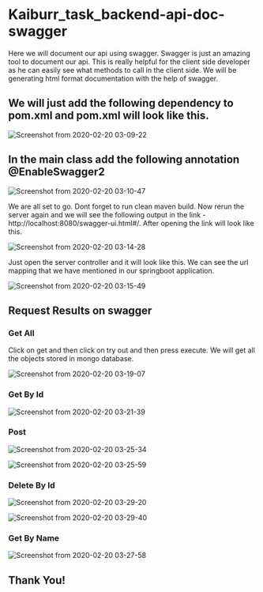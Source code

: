 ﻿# Kaiburr_task_backend-api-doc-swagger

Here we will document our api using swagger. Swagger is just an amazing tool to document our api. This is really helpful for the client side developer as he can easily see what methods to call in the client side. We will be generating html format documentation with the help of swagger.

## We will just add the following dependency to pom.xml and pom.xml will look like this.

![Screenshot from 2020-02-20 03-09-22](https://user-images.githubusercontent.com/31029148/74879086-70bb3580-538e-11ea-8df3-81afc5a92eb1.png)

## In the main class add the following annotation @EnableSwagger2

![Screenshot from 2020-02-20 03-10-47](https://user-images.githubusercontent.com/31029148/74879185-9f391080-538e-11ea-8c3d-aa1591a12cd4.png)


We are all set to go. Dont forget to run clean maven build. Now rerun the server again and we will see the following output in the link - http://localhost:8080/swagger-ui.html#/. After opening the link will look like this.

![Screenshot from 2020-02-20 03-14-28](https://user-images.githubusercontent.com/31029148/74879437-24242a00-538f-11ea-8098-5ca2531e4303.png)

Just open the server controller and it will look like this. We can see the url mapping that we have mentioned in our springboot application.

![Screenshot from 2020-02-20 03-15-49](https://user-images.githubusercontent.com/31029148/74879612-7feeb300-538f-11ea-8448-10540c35396b.png)


## Request Results on swagger

### Get All
  Click on get and then click on try out and then press execute. We will get all the objects stored in mongo database.
  
  ![Screenshot from 2020-02-20 03-19-07](https://user-images.githubusercontent.com/31029148/74879745-cfcd7a00-538f-11ea-862e-36b8a19ad27c.png)

### Get By Id

![Screenshot from 2020-02-20 03-21-39](https://user-images.githubusercontent.com/31029148/74879910-276be580-5390-11ea-8da7-e87a2578b6fb.png)

### Post

![Screenshot from 2020-02-20 03-25-34](https://user-images.githubusercontent.com/31029148/74880229-c395ec80-5390-11ea-8fe9-3fa36d2d23ea.png)

![Screenshot from 2020-02-20 03-25-59](https://user-images.githubusercontent.com/31029148/74880235-c7c20a00-5390-11ea-8596-da081be8b8d4.png)

### Delete By Id

![Screenshot from 2020-02-20 03-29-20](https://user-images.githubusercontent.com/31029148/74880446-41f28e80-5391-11ea-88a0-0d197747af34.png)

![Screenshot from 2020-02-20 03-29-40](https://user-images.githubusercontent.com/31029148/74880454-461eac00-5391-11ea-9e57-275e4baf955f.png)


### Get By Name

![Screenshot from 2020-02-20 03-27-58](https://user-images.githubusercontent.com/31029148/74880347-0788f180-5391-11ea-80fe-7b0bab5d1e66.png)

## Thank You!


